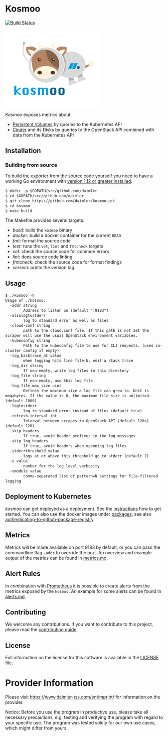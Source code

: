 <!-- SPDX-License-Identifier: MIT -->
# Kosmoo

[![Build Status](https://dev.azure.com/daimler-opensource/Kosmoo/_apis/build/status/Daimler.kosmoo?branchName=master)](https://dev.azure.com/daimler-opensource/Kosmoo/_build/latest?definitionId=2&branchName=master)

<img src="./logo/logo.png" width="300">

*Kosmoo* exposes metrics about:
* [Persistent Volumes](https://kubernetes.io/docs/concepts/storage/persistent-volumes/) by queries to the Kubernetes API
* [Cinder](https://docs.openstack.org/cinder/latest/) and its Disks by queries to the OpenStack API combined with data from the Kubernetes API

## Installation

### Building from source

To build the exporter from the source code yourself you need to have a working Go environment with [version 1.12 or greater installed](https://golang.org/doc/install).

```
$ mkdir -p $GOPATH/src/github.com/daimler
$ cd $GOPATH/src/github.com/daimler
$ git clone https://github.com/daimler/kosmoo.git
$ cd kosmoo
$ make build
```

The Makefile provides several targets:

* *build:*  build the `kosmoo` binary
* *docker:* build a docker container for the current `HEAD`
* *fmt:* format the source code
* *test:* runs the `vet`, `lint` and `fmtcheck` targets
* *vet:* check the source code for common errors
* *lint:* does source code linting
* *fmtcheck:* check the source code for format findings
* *version:* prints the version tag

## Usage

```
$ ./kosmoo -h
Usage of ./kosmoo:
  -addr string
        Address to listen on (default ":9183")
  -alsologtostderr
        log to standard error as well as files
  -cloud-conf string
        path to the cloud.conf file. If this path is not set the scraper will use the usual OpenStack environment variables.
  -kubeconfig string
        Path to the kubeconfig file to use for CLI requests. (uses in-cluster config if empty)
  -log_backtrace_at value
        when logging hits line file:N, emit a stack trace
  -log_dir string
        If non-empty, write log files in this directory
  -log_file string
        If non-empty, use this log file
  -log_file_max_size uint
        Defines the maximum size a log file can grow to. Unit is megabytes. If the value is 0, the maximum file size is unlimited. (default 1800)
  -logtostderr
        log to standard error instead of files (default true)
  -refresh-interval int
        Interval between scrapes to OpenStack API (default 120s) (default 120)
  -skip_headers
        If true, avoid header prefixes in the log messages
  -skip_log_headers
        If true, avoid headers when openning log files
  -stderrthreshold value
        logs at or above this threshold go to stderr (default 2)
  -v value
        number for the log level verbosity
  -vmodule value
        comma-separated list of pattern=N settings for file-filtered logging
```

## Deployment to Kubernetes

*kosmoo* can get deployed as a deployment. See the [instructions](kubernetes/) how to get started.
You can also use the docker images under [packages](https://github.com/Daimler/kosmoo/packages), 
see also [authenticating-to-github-package-registry](https://help.github.com/en/articles/configuring-docker-for-use-with-github-package-registry#authenticating-to-github-package-registry).



## Metrics

Metrics will be made available on port 9183 by default, or you can pass the commandline flag `-addr` to override the port.
An overview and example output of the metrics can be found in [metrics.md](docs/metrics.md).

## Alert Rules

In combination with [Prometheus](https://prometheus.io/) it is possible to create alerts from the metrics exposed by the `kosmoo`.
An example for some alerts can be found in [alerts.md](docs/alerts.md).

## Contributing

We welcome any contributions.
If you want to contribute to this project, please read the [contributing guide](CONTRIBUTING.md).

## License

Full information on the license for this software is available in the [LICENSE](LICENSE) file.

# Provider Information

Please visit https://www.daimler-tss.com/en/imprint/ for information on the provider.

Notice: Before you use the program in productive use, please take all necessary precautions, e.g. testing and verifying the program with regard to your specific use. The program was tested solely for our own use cases, which might differ from yours.
